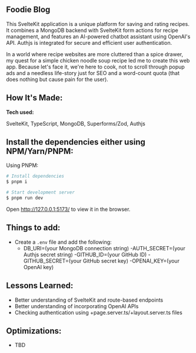 ## Foodie Blog

<p>This SvelteKit application is a unique platform for saving and rating recipes. It combines a MongoDB backend with SvelteKit form actions for recipe management, and features an AI-powered chatbot assistant using OpenAI's API. Authjs is integrated for secure and efficient user authentication.</p>

<p>In a world where recipe websites are more cluttered than a spice drawer, my quest for a simple chicken noodle soup recipe led me to create this web app. Because let's face it, we're here to cook, not to scroll through popup ads and a needless life-story just for SEO and a word-count quota (that does nothing but cause pain for the user).</p>

## How It's Made:

**Tech used:**

SvelteKit, TypeScript, MongoDB, Superforms/Zod, Authjs

## Install the dependencies either using NPM/Yarn/PNPM:

Using PNPM:

```bash
# Install dependencies
$ pnpm i

# Start development server
$ pnpm run dev
```

Open http://127.0.0.1:5173/ to view it in the browser.

## Things to add:

- Create a `.env` file and add the following:
  - DB_URI=(your MongoDB connection string)
    -AUTH_SECRET=(your Authjs secret string)
    -GITHUB_ID=(your GitHub ID)
    -GITHUB_SECRET=(your GitHub secret key)
    -OPENAI_KEY=(your OpenAI key)

## Lessons Learned:

- Better understanding of SvelteKit and route-based endpoints
- Better understanding of incorporating OpenAI APIs
- Checking authentication using +page.server.ts/+layout.server.ts files

## Optimizations:

- TBD
